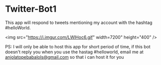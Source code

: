 # Twitter-Bot1
 This app will respond to tweets mentioning my account with the hashtag #helloWorld.

<img src="https://i.imgur.com/LWlHoc6.gif" width=7200" height="400" />  


PS: I will only be able to host this app for short period of time, if this bot doesn't reply you when you use the hastag #helloworld, email me at anjolatopebabalols@gmail.com so that i can host it for you

